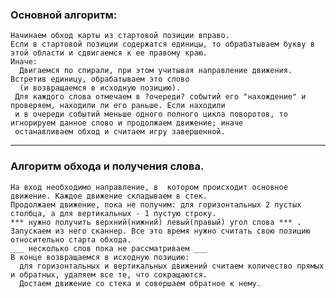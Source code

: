 ### Основной алгоритм:
    Начинаем обход карты из стартовой позиции вправо.
    Если в стартовой позиции содержатся единицы, то обрабатываем букву в этой области и сдвигаемся к ее правому краю.
    Иначе:
      Двигаемся по спирали, при этом учитывая направление движения. Встретив единицу, обрабатываем это слово
      (и возвращаемся в исходную позицию).
     Для каждого слова отмечаем в ?очереди? событий его "нахождение" и проверяем, находили ли его раньше. Если находили
     и в очереди событий меньше одного полного цикла поворотов, то игнорируем данное слово и продолжаем движение; иначе 
     останавливаем обход и считаем игру завершенной.
   
  _____________________
  
### Алгоритм обхода и получения слова.
    На вход необходимо направление, в  котором происходит основное движение. Каждое движение складываем в стек.
    Продолжаем движение, пока не получим: для горизонтальных 2 пустых столбца, а для вертикальных - 1 пустую строку.
    *** нужно получить верхний(нижний) левый(правый) угол слова *** . Запускаем из него сканнер. Все это время нужно считать свою позицию относительно старта обхода.
    ___ несколько слов пока не рассматриваем ___
    В конце возвращаемся в исходную позицию:
      для горизонтальных и вертикальных движений считаем количество прямых и обратных, удаляем все те, что сокращаются.
      Достаем движение со стека и совершаем обратное к нему.

